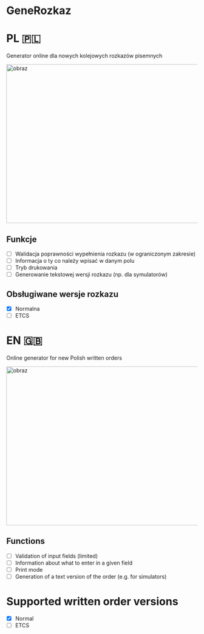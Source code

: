 # GeneRozkaz
# PL 🇵🇱
Generator online dla nowych kolejowych rozkazów pisemnych

<img width="697" height="417" alt="obraz" src="https://github.com/user-attachments/assets/112305da-8c60-4c37-be8b-0692a6399099" />

## Funkcje
- [ ] Walidacja poprawności wypełnienia rozkazu (w ograniczonym zakresie)
- [ ] Informacja o ty co należy wpisać w danym polu
- [ ] Tryb drukowania
- [ ] Generowanie tekstowej wersji rozkazu (np. dla symulatorów)

## Obsługiwane wersje rozkazu
- [x] Normalna
- [ ] ETCS

# EN 🇬🇧
Online generator for new Polish written orders

<img width="697" height="417" alt="obraz" src="https://github.com/user-attachments/assets/112305da-8c60-4c37-be8b-0692a6399099" />

## Functions
- [ ] Validation of input fields (limited)
- [ ] Information about what to enter in a given field
- [ ] Print mode
- [ ] Generation of a text version of the order (e.g. for simulators)

# Supported written order versions
- [x] Normal
- [ ] ETCS
